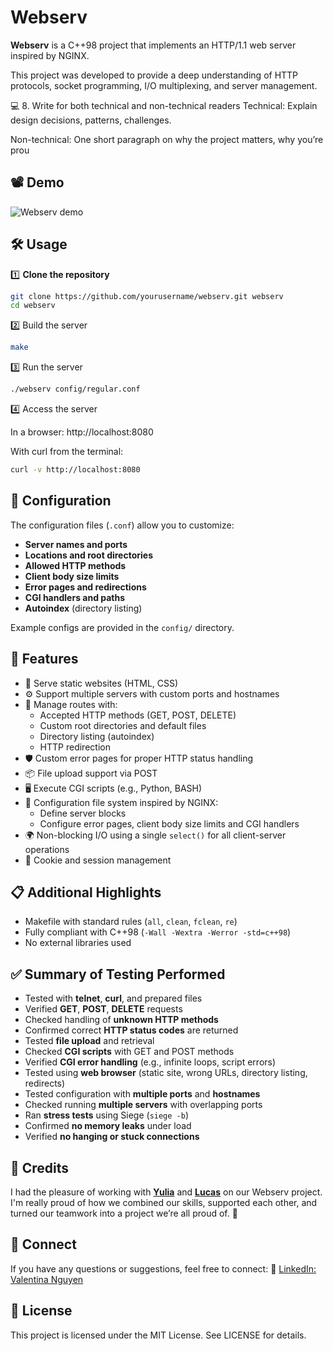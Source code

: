 # Webserv

**Webserv** is a C++98 project that implements an HTTP/1.1 web server inspired by NGINX.

This project was developed to provide a deep understanding of HTTP protocols, socket programming, I/O multiplexing, and server management.



💻 8. Write for both technical and non-technical readers
Technical: Explain design decisions, patterns, challenges.

Non-technical: One short paragraph on why the project matters, why you’re prou

## 📽 Demo

![Webserv demo](webserv_gif.gif)

## 🛠️ Usage

1️⃣ **Clone the repository**

```bash
git clone https://github.com/yourusername/webserv.git webserv
cd webserv
```

2️⃣ Build the server

```bash
make
```

3️⃣ Run the server

```bash
./webserv config/regular.conf
```

4️⃣ Access the server

In a browser: http://localhost:8080

With curl from the terminal:
```bash
curl -v http://localhost:8080
```

## 📝 Configuration

The configuration files (`.conf`) allow you to customize:

- **Server names and ports**
- **Locations and root directories**
- **Allowed HTTP methods**
- **Client body size limits**
- **Error pages and redirections**
- **CGI handlers and paths**
- **Autoindex** (directory listing)

Example configs are provided in the `config/` directory.

## 🌟 Features

- 📄 Serve static websites (HTML, CSS)
- ⚙️ Support multiple servers with custom ports and hostnames
- 🔀 Manage routes with:
  - Accepted HTTP methods (GET, POST, DELETE)
  - Custom root directories and default files
  - Directory listing (autoindex)
  - HTTP redirection
- 🛡️ Custom error pages for proper HTTP status handling
- 📦 File upload support via POST
- 🖥️ Execute CGI scripts (e.g., Python, BASH)
- 🔧 Configuration file system inspired by NGINX:
  - Define server blocks
  - Configure error pages, client body size limits and CGI handlers
- 🌍 Non-blocking I/O using a single `select()` for all client-server operations
- 🍪 Cookie and session management

## 📋 Additional Highlights

- Makefile with standard rules (`all`, `clean`, `fclean`, `re`)
- Fully compliant with C++98 (`-Wall -Wextra -Werror -std=c++98`)
- No external libraries used

## ✅ Summary of Testing Performed

- Tested with **telnet**, **curl**, and prepared files
- Verified **GET**, **POST**, **DELETE** requests
- Checked handling of **unknown HTTP methods**
- Confirmed correct **HTTP status codes** are returned
- Tested **file upload** and retrieval
- Checked **CGI scripts** with GET and POST methods
- Verified **CGI error handling** (e.g., infinite loops, script errors)
- Tested using **web browser** (static site, wrong URLs, directory listing, redirects)
- Tested configuration with **multiple ports** and **hostnames**
- Checked running **multiple servers** with overlapping ports
- Ran **stress tests** using Siege (`siege -b`)
- Confirmed **no memory leaks** under load
- Verified **no hanging or stuck connections**

## 🤝 Credits
I had the pleasure of working with [**Yulia**](https://github.com/leanor13) and [**Lucas**](https://github.com/andlukass) on our Webserv project. I'm really proud of how we combined our skills, supported each other, and turned our teamwork into a project we’re all proud of. 🌟

## 💼 Connect
If you have any questions or suggestions, feel free to connect:
🔗 [LinkedIn: Valentina Nguyen](https://www.linkedin.com/in/valentina-nguyen-tina/)

## 📜 License
This project is licensed under the MIT License. See LICENSE for details.
